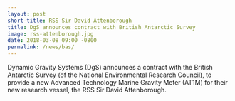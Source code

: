```yaml
---
layout: post
short-title: RSS Sir David Attenborough
title: DgS announces contract with British Antarctic Survey
image: rss-attenborough.jpg
date: 2018-03-08 09:00 -0800
permalink: /news/bas/
---
```


Dynamic Gravity Systems (DgS) announces a contract with the British Antarctic Survey (of the National Environmental Research Council),
to provide a new Advanced Technology Marine Gravity Meter (AT1M) for their new research vessel, the RSS Sir David Attenborough.

